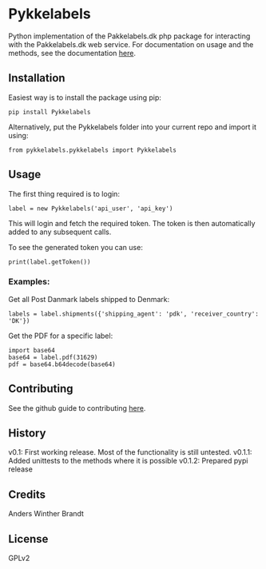 # Pykkelabels

Python implementation of the Pakkelabels.dk php package for interacting with the Pakkelabels.dk web service.
For documentation on usage and the methods, see the documentation [here](https://www.pakkelabels.dk/integration/api/).

## Installation

Easiest way is to install the package using pip:
```
pip install Pykkelabels
```

Alternatively, put the Pykkelabels folder into your current repo and import it using:
```
from pykkelabels.pykkelabels import Pykkelabels
```

## Usage

The first thing required is to login:
```
label = new Pykkelabels('api_user', 'api_key')
```

This will login and fetch the required token.
The token is then automatically added to any subsequent calls.

To see the generated token you can use:
```
print(label.getToken())
```

### Examples:
Get all Post Danmark labels shipped to Denmark:
```
labels = label.shipments({'shipping_agent': 'pdk', 'receiver_country': 'DK'})
```

Get the PDF for a specific label:
```
import base64
base64 = label.pdf(31629)
pdf = base64.b64decode(base64)
```

## Contributing

See the github guide to contributing [here](https://guides.github.com/activities/contributing-to-open-source/).

## History

v0.1: First working release. Most of the functionality is still untested.
v0.1.1: Added unittests to the methods where it is possible
v0.1.2: Prepared pypi release

## Credits

Anders Winther Brandt

## License

GPLv2